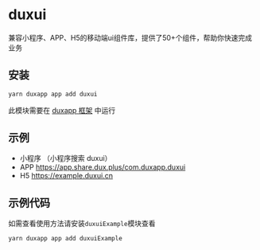 # duxui

兼容小程序、APP、H5的移动端ui组件库，提供了50+个组件，帮助你快速完成业务

## 安装

```bash
yarn duxapp app add duxui
```

此模块需要在 [duxapp 框架](https://app.docs.dux.plus) 中运行

## 示例

- 小程序 （小程序搜索 duxui）
- APP https://app.share.dux.plus/com.duxapp.duxui
- H5 https://example.duxui.cn

## 示例代码

如需查看使用方法请安装`duxuiExample`模块查看
```bash
yarn duxapp app add duxuiExample
```
